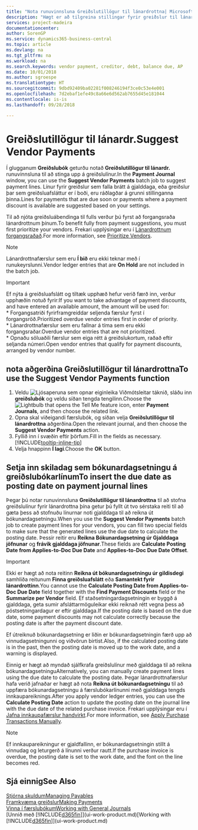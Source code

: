 ```yaml
---
title: "Nota runuvinnsluna Greiðslutillögur til lánardrottna| Microsoft Docs"
description: "Hægt er að tilgreina stillingar fyrir greiðslur til lánardrottna og fá þannig greiðslutillögur sem taka mið af gjalddögum og afsláttum."
services: project-madeira
documentationcenter: 
author: SorenGP
ms.service: dynamics365-business-central
ms.topic: article
ms.devlang: na
ms.tgt_pltfrm: na
ms.workload: na
ms.search.keywords: vendor payment, creditor, debt, balance due, AP
ms.date: 10/01/2018
ms.author: sgroespe
ms.translationtype: HT
ms.sourcegitcommit: 9dbd92409ba02281f008246194f3ce0c53e4e001
ms.openlocfilehash: 7d2ebaf1efe49c8a66e6d562ab7655d45e181044
ms.contentlocale: is-is
ms.lasthandoff: 09/28/2018

---
```

# <a name="suggest-vendor-payments"></a><span data-ttu-id="b374b-103">Greiðslutillögur til lánardr.</span><span class="sxs-lookup"><span data-stu-id="b374b-103">Suggest Vendor Payments</span></span>
<span data-ttu-id="b374b-104">Í glugganum **Greiðslubók** geturðu notað **Greiðslutillögur til lánardr.** runuvinnsluna til að stinga upp á greiðslulínur.</span><span class="sxs-lookup"><span data-stu-id="b374b-104">In the **Payment Journal** window, you can use the **Suggest Vendor Payments** batch job to suggest payment lines.</span></span> <span data-ttu-id="b374b-105">Línur fyrir greiðslur sem falla brátt á gjalddaga, eða greiðslur þar sem greiðsluafsláttur er í boði, eru ráðlagðar á grunni stillinganna þinna.</span><span class="sxs-lookup"><span data-stu-id="b374b-105">Lines for payments that are due soon or payments where a payment discount is available are suggested based on your settings.</span></span>

<span data-ttu-id="b374b-106">Til að njóta greiðsluábendinga til fulls verður þú fyrst að forgangsraða lánardrottnum þínum.</span><span class="sxs-lookup"><span data-stu-id="b374b-106">To benefit fully from payment suggestions, you must first prioritize your vendors.</span></span> <span data-ttu-id="b374b-107">Frekari upplýsingar eru í [Lánardrottnum forgangsraðað](purchasing-how-prioritize-vendors.md).</span><span class="sxs-lookup"><span data-stu-id="b374b-107">For more information, see [Prioritize Vendors](purchasing-how-prioritize-vendors.md).</span></span>  

> [!NOTE]  
> <span data-ttu-id="b374b-108">Lánardrottnafærslur sem eru **Í bið** eru ekki teknar með í runukeyrslunni.</span><span class="sxs-lookup"><span data-stu-id="b374b-108">Vendor ledger entries that are **On Hold** are not included in the batch job.</span></span>  

> [!IMPORTANT]  
>   <span data-ttu-id="b374b-109">Ef nýta á greiðsluafslátt og tiltæk upphæð hefur verið færð inn, verður upphæðin notuð fyrir:</span><span class="sxs-lookup"><span data-stu-id="b374b-109">If you want to take advantage of payment discounts, and have entered an available amount, the amount will be used for:</span></span>  
    * <span data-ttu-id="b374b-110">Forgangsatriði fyrirframgreiddar seljenda færslur fyrst í forgangsröð.</span><span class="sxs-lookup"><span data-stu-id="b374b-110">Prioritized overdue vendor entries first in order of priority.</span></span>   
    * <span data-ttu-id="b374b-111">Lánardrottnafærslur sem eru fallnar á tíma sem eru ekki forgangsraðar.</span><span class="sxs-lookup"><span data-stu-id="b374b-111">Overdue vendor entries that are not prioritized.</span></span>  
    * <span data-ttu-id="b374b-112">Opnaðu söluaðili færslur sem eiga rétt á greiðslukortum, raðað eftir seljanda númeri.</span><span class="sxs-lookup"><span data-stu-id="b374b-112">Open vendor entries that qualify for payment discounts, arranged by vendor number.</span></span>  

## <a name="to-use-the-suggest-vendor-payments-function"></a><span data-ttu-id="b374b-113">nota aðgerðina Greiðslutillögur til lánardrottna</span><span class="sxs-lookup"><span data-stu-id="b374b-113">To use the Suggest Vendor Payments function</span></span>
1. <span data-ttu-id="b374b-114">Veldu ![Ljósaperuna sem opnar eiginleika Viðmótsleitar](media/ui-search/search_small.png "Segðu mér hvað þú vilt gera") táknið, sláðu inn **greiðslubók** og veldu síðan tengda tengilinn.</span><span class="sxs-lookup"><span data-stu-id="b374b-114">Choose the ![Lightbulb that opens the Tell Me feature](media/ui-search/search_small.png "Tell me what you want to do") icon, enter **Payment Journals**, and then choose the related link.</span></span>  
2. <span data-ttu-id="b374b-115">Opna skal viðeigandi færslubók, og síðan velja **Greiðslutillögur til lánardrottna** aðgerðina.</span><span class="sxs-lookup"><span data-stu-id="b374b-115">Open the relevant journal, and then choose the **Suggest Vendor Payments** action.</span></span>  
3. <span data-ttu-id="b374b-116">Fyllið inn í svæðin eftir þörfum.</span><span class="sxs-lookup"><span data-stu-id="b374b-116">Fill in the fields as necessary.</span></span> [!INCLUDE[tooltip-inline-tip](includes/tooltip-inline-tip_md.md)]  
4. <span data-ttu-id="b374b-117">Velja hnappinn **Í lagi**.</span><span class="sxs-lookup"><span data-stu-id="b374b-117">Choose the **OK** button.</span></span>  

## <a name="to-insert-the-due-date-as-posting-date-on-payment-journal-lines"></a><span data-ttu-id="b374b-118">Setja inn skiladag sem bókunardagsetningu á greiðslubókarlínum</span><span class="sxs-lookup"><span data-stu-id="b374b-118">To insert the due date as posting date on payment journal lines</span></span>
<span data-ttu-id="b374b-119">Þegar þú notar runuvinnsluna **Greiðslutillögur til lánardrottna** til að stofna greiðslulínur fyrir lánardrottna þína getur þú fyllt út tvo sérstaka reiti til að gæta þess að stofnuðu línurnar noti gjalddaga til að reikna út bókunardagsetningu.</span><span class="sxs-lookup"><span data-stu-id="b374b-119">When you use the **Suggest Vendor Payments** batch job to create payment lines for your vendors, you can fill two special fields to make sure that the generated lines use the due date to calculate the posting date.</span></span> <span data-ttu-id="b374b-120">Þessir reitir eru **Reikna Bókunardagsetning úr Gjalddaga jöfnunar** og **frávik gjalddaga jöfnunar**.</span><span class="sxs-lookup"><span data-stu-id="b374b-120">These fields are **Calculate Posting Date from Applies-to-Doc Due Date** and **Applies-to-Doc Due Date Offset**.</span></span>  

> [!IMPORTANT]  
>   <span data-ttu-id="b374b-121">Ekki er hægt að nota reitinn **Reikna út bókunardagsetningu úr gildisdegi** samhliða reitunum **Finna greiðsluafslátt** eða **Samantekt fyrir lánardrottinn**.</span><span class="sxs-lookup"><span data-stu-id="b374b-121">You cannot use the **Calculate Posting Date from Applies-to-Doc Due Date** field together with the **Find Payment Discounts** field or the **Summarize per Vendor** field.</span></span> <span data-ttu-id="b374b-122">Ef staðsetningardagsetningin er byggð á gjalddaga, geta sumir afsláttarmöguleikar ekki reiknað rétt vegna þess að póstsetningardagur er eftir gjalddaga.</span><span class="sxs-lookup"><span data-stu-id="b374b-122">If the posting date is based on the due date, some payment discounts may not calculate correctly because the posting date is after the payment discount date.</span></span>  

<span data-ttu-id="b374b-123">Ef útreiknuð bókunardagsetning er liðin er bókunardagsetningin færð upp að vinnudagsetningunni og viðvörun birtist.</span><span class="sxs-lookup"><span data-stu-id="b374b-123">Also, if the calculated posting date is in the past, then the posting date is moved up to the work date, and a warning is displayed.</span></span>  

<span data-ttu-id="b374b-124">Einnig er hægt að myndað sjálfkrafa greiðslulínur með gjalddaga til að reikna bókunardagsetningu</span><span class="sxs-lookup"><span data-stu-id="b374b-124">Alternatively, you can manually create payment lines using the due date to calculate the posting date.</span></span> <span data-ttu-id="b374b-125">Þegar lánardrottnafærslur hafa verið jafnaðar er hægt að nota **Reikna út bókunardagsetningu** til að uppfæra bókunardagsetningu á færslubókarlínunni með gjalddaga tengds innkaupareiknings.</span><span class="sxs-lookup"><span data-stu-id="b374b-125">After you apply vendor ledger entries, you can use the **Calculate Posting Date** action to update the posting date on the journal line with the due date of the related purchase invoice.</span></span> <span data-ttu-id="b374b-126">Frekari upplýsingar eru í [Jafna innkaupafærslur handvirkt](payables-how-apply-purchase-transactions-manually.md).</span><span class="sxs-lookup"><span data-stu-id="b374b-126">For more information, see [Apply Purchase Transactions Manually](payables-how-apply-purchase-transactions-manually.md).</span></span>  

> [!NOTE]  
>   <span data-ttu-id="b374b-127">Ef innkaupareikningur er gjaldfallinn, er bókunardagsetningin stillt á vinnudag og leturgerð á línunni verður rautt.</span><span class="sxs-lookup"><span data-stu-id="b374b-127">If the purchase invoice is overdue, the posting date is set to the work date, and the font on the line becomes red.</span></span>  

## <a name="see-also"></a><span data-ttu-id="b374b-128">Sjá einnig</span><span class="sxs-lookup"><span data-stu-id="b374b-128">See Also</span></span>
[<span data-ttu-id="b374b-129">Stjórna skuldum</span><span class="sxs-lookup"><span data-stu-id="b374b-129">Managing Payables</span></span>](payables-manage-payables.md)  
[<span data-ttu-id="b374b-130">Framkvæma greiðslur</span><span class="sxs-lookup"><span data-stu-id="b374b-130">Making Payments</span></span>](payables-make-payments.md)  
[<span data-ttu-id="b374b-131">Vinna í færslubókum</span><span class="sxs-lookup"><span data-stu-id="b374b-131">Working with General Journals</span></span>](ui-work-general-journals.md)  
<span data-ttu-id="b374b-132">[Unnið með [!INCLUDE[d365fin](includes/d365fin_md.md)]](ui-work-product.md)</span><span class="sxs-lookup"><span data-stu-id="b374b-132">[Working with [!INCLUDE[d365fin](includes/d365fin_md.md)]](ui-work-product.md)</span></span>  

